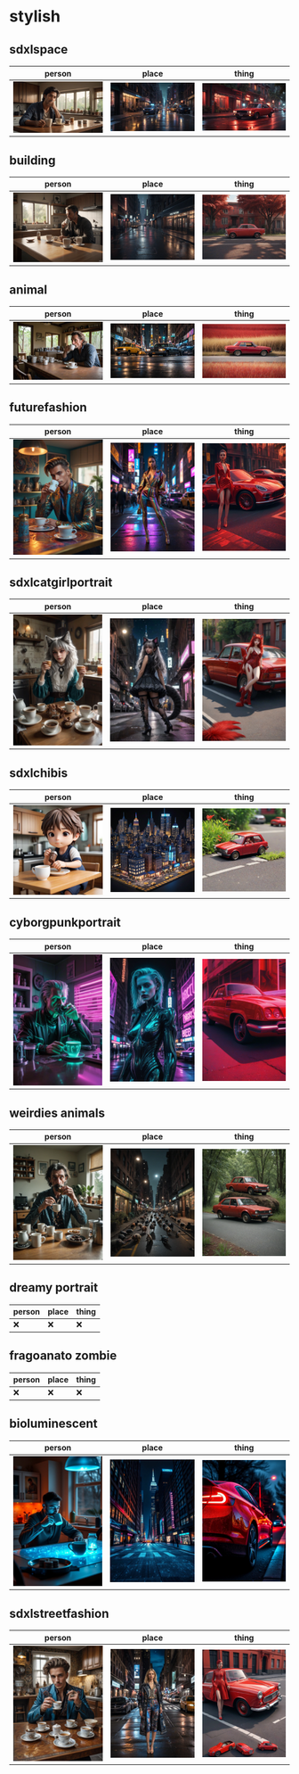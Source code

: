 # stylish

## sdxlspace
| person | place | thing |
| --- | --- | --- |
| ![sdxlspace person preview](/images/sdxlspace_person.webp?raw=true) | ![sdxlspace place preview](/images/sdxlspace_place.webp?raw=true) | ![sdxlspace thing preview](/images/sdxlspace_thing.webp?raw=true) |

## building
| person | place | thing |
| --- | --- | --- |
| ![building person preview](/images/building_person.webp?raw=true) | ![building place preview](/images/building_place.webp?raw=true) | ![building thing preview](/images/building_thing.webp?raw=true) |

## animal
| person | place | thing |
| --- | --- | --- |
| ![animal person preview](/images/animal_person.webp?raw=true) | ![animal place preview](/images/animal_place.webp?raw=true) | ![animal thing preview](/images/animal_thing.webp?raw=true) |

## futurefashion
| person | place | thing |
| --- | --- | --- |
| ![futurefashion person preview](/images/futurefashion_person.webp?raw=true) | ![futurefashion place preview](/images/futurefashion_place.webp?raw=true) | ![futurefashion thing preview](/images/futurefashion_thing.webp?raw=true) |

## sdxlcatgirlportrait
| person | place | thing |
| --- | --- | --- |
| ![sdxlcatgirlportrait person preview](/images/sdxlcatgirlportrait_person.webp?raw=true) | ![sdxlcatgirlportrait place preview](/images/sdxlcatgirlportrait_place.webp?raw=true) | ![sdxlcatgirlportrait thing preview](/images/sdxlcatgirlportrait_thing.webp?raw=true) |

## sdxlchibis
| person | place | thing |
| --- | --- | --- |
| ![sdxlchibis person preview](/images/sdxlchibis_person.webp?raw=true) | ![sdxlchibis place preview](/images/sdxlchibis_place.webp?raw=true) | ![sdxlchibis thing preview](/images/sdxlchibis_thing.webp?raw=true) |

## cyborgpunkportrait
| person | place | thing |
| --- | --- | --- |
| ![cyborgpunkportrait person preview](/images/cyborgpunkportrait_person.webp?raw=true) | ![cyborgpunkportrait place preview](/images/cyborgpunkportrait_place.webp?raw=true) | ![cyborgpunkportrait thing preview](/images/cyborgpunkportrait_thing.webp?raw=true) |

## weirdies animals
| person | place | thing |
| --- | --- | --- |
| ![weirdies animals person preview](/images/weirdies_animals_person.webp?raw=true) | ![weirdies animals place preview](/images/weirdies_animals_place.webp?raw=true) | ![weirdies animals thing preview](/images/weirdies_animals_thing.webp?raw=true) |

## dreamy portrait
| person | place | thing |
| --- | --- | --- |
| ❌ | ❌ | ❌ |

## fragoanato zombie
| person | place | thing |
| --- | --- | --- |
| ❌ | ❌ | ❌ |

## bioluminescent
| person | place | thing |
| --- | --- | --- |
| ![bioluminescent person preview](/images/bioluminescent_person.webp?raw=true) | ![bioluminescent place preview](/images/bioluminescent_place.webp?raw=true) | ![bioluminescent thing preview](/images/bioluminescent_thing.webp?raw=true) |

## sdxlstreetfashion
| person | place | thing |
| --- | --- | --- |
| ![sdxlstreetfashion person preview](/images/sdxlstreetfashion_person.webp?raw=true) | ![sdxlstreetfashion place preview](/images/sdxlstreetfashion_place.webp?raw=true) | ![sdxlstreetfashion thing preview](/images/sdxlstreetfashion_thing.webp?raw=true) |

